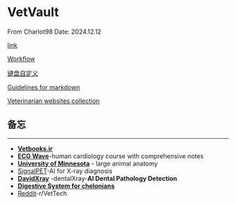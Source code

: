 # VetVault
From Charlot98
Date: 2024.12.12

[link](https://charlot98.github.io/)

[Workflow](Life/Workflow.md)

[键盘自定义](Life/键盘自定义.md)

[Guidelines for markdown](Life/Guidelines_for_markdown.md) 

[Veterinarian websites collection](VetVault/Veterinarian_websites_collection.html)



## 备忘
---
- **[Vetbooks.ir](http://Vetbooks.ir)**
- **[ECG Wave](https://ecgwaves.com/)**-human cardiology course with comprehensive notes
- **[University of Minnesota](https://pressbooks.umn.edu/largeanimalanatomy/chapter/thorax/)** - large animal anatomy
- [SignalPET](https://www.signalpet.com/products/signalray/)-AI for X-ray diagnosis
- **[DavidXray](https://davidxray.com/dental-x-ray-positioning-guide-canine-incisors-101-103/#)** -dentalXray-**AI Dental Pathology Detection**
- [**Digestive System for chelonians**](https://campus.murraystate.edu/faculty/tderting/anatomyatlas/digestiv.htm)
- [Reddit](https://www.reddit.com/r/VetTech/)-r/VetTech

